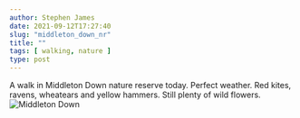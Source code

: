 ```yaml
---
author: Stephen James
date: 2021-09-12T17:27:40
slug: "middleton_down_nr"
title: ""
tags: [ walking, nature ]
type: post
---
```

A walk in Middleton Down nature reserve today. Perfect weather. Red kites, ravens, wheatears and yellow hammers. Still plenty of wild flowers. ![Middleton Down ](https://www.dropbox.com/s/uxnv3pg1ojjdtf7/IMG_5579-3.jpeg?raw=1)
